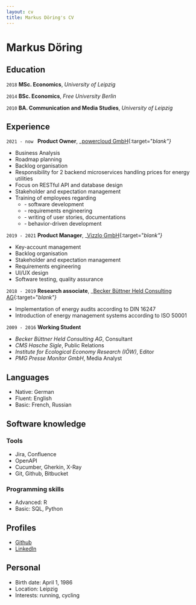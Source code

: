 ```yaml
---
layout: cv
title: Markus Döring's CV
---
```

# Markus Döring

## Education

`2018`
__MSc. Economics__, _University of Leipzig_

`2014`
__BSc. Economics__, _Free University Berlin_

`2010`
__BA. Communication and Media Studies__, _University of Leipzig_

## Experience

`2021 - now `
__Product Owner__, _[powercloud GmbH](https://power.cloud/en/){:target="_blank"}_
- Business Analysis
- Roadmap planning
- Backlog organisation
- Responsibility for 2 backend microservices handling prices for energy utilities
- Focus on RESTful API and database design
- Stakeholder and expectation management
- Training of employees regarding
  - \- software development
  - \- requirements engineering
  - \- writing of user stories, documentations
  - \- behavior-driven development

`2019 - 2021`
__Product Manager__, _[Vizzlo GmbH](https://vizzlo.com/){:target="_blank"}_
- Key-account management
- Backlog organisation
- Stakeholder and expectation management
- Requirements engineering
- UI/UX design
- Software testing, quality assurance

`2018 - 2019`
__Research associate__, _[Becker Büttner Held Consulting AG](https://www.bbh-beratung.de/en/){:target="_blank"}_
- Implementation of energy audits according to DIN 16247
- Introduction of energy management systems according to ISO 50001

`2009 - 2016`
__Working Student__
  - _Becker Büttner Held Consulting AG_, Consultant
  - _CMS Hasche Sigle_, Public Relations
  - _Institute for Ecological Economy Research (IÖW)_, Editor
  - _PMG Presse Monitor GmbH_, Media Analyst

## Languages
- Native: German
- Fluent: English
- Basic: French, Russian

## Software knowledge

### Tools
- Jira, Confluence
- OpenAPI
- Cucumber, Gherkin, X-Ray
- Git, Github, Bitbucket

### Programming skills
- Advanced: R
- Basic: SQL, Python

## Profiles
- [Github](https://github.com/flrd)
- [LinkedIn](https://www.linkedin.com/in/markus-d-7a7549176/)

## Personal
- Birth date: April 1, 1986
- Location: Leipzig
- Interests: running, cycling

<!--
### Last updated: 2024/03
-->
